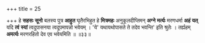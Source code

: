 +++
title = 25

+++
हे **सहसः** **सूनो** बलस्य पुत्र **आहुत** घृतैरभिहुत हे **मित्रमहः** अनुकूलदीप्तिमन् **अग्ने** **मर्त्यः** मरणधर्मा **अहं** **यत्** यदि **त्वं** **स्यां** त्वदुपासनया त्वदूपमापन्नो भवेयम् । 'ये' यथायथोपासते ते तदेव भवन्ति' इति श्रुतेः । तर्ह्यहम् **अमर्त्यः** मरणरहितो देव एव भवेयमिति ॥ ॥३३॥